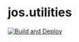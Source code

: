 # jos.utilities

[![Build and Deploy](https://github.com/joseftw/jos.utilities/actions/workflows/main.yml/badge.svg)](https://github.com/joseftw/jos.utilities/actions/workflows/main.yml)

